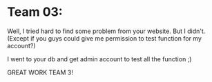 # Team 03: 

Well, I tried hard to find some problem from your website. But I didn't. (Except if you guys could give me permission to test function for my account?)

I went to your db and get admin account to test all the function ;)

GREAT WORK TEAM 3!
